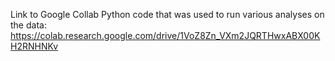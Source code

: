 Link to Google Collab Python code that was used to run various analyses on the data: <https://colab.research.google.com/drive/1VoZ8Zn_VXm2JQRTHwxABX00KH2RNHNKv>